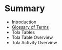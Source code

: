 # Summary

* [Introduction](README.md)
* [Glossary of Terms](chapter1.md)
* Tola Tables
* Tola Table Overview
* Tola Activity Overview


